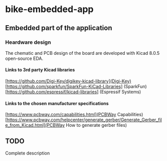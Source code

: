# bike-embedded-app

## Embedded part of the application

### Heardware design

The chematic and PCB design of the board are developed with Kicad 8.0.5 open-source EDA.

#### Links to 3rd party Kicad libraries

[https://github.com/Digi-Key/digikey-kicad-library](Digi-Key)
[https://github.com/sparkfun/SparkFun-KiCad-Libraries] (SparkFun)
[https://github.com/espressif/kicad-libraries] (Espressif Systems)

#### Links to the chosen manufacturer specifications

[https://www.pcbway.com/capabilities.html](PCBWay Capabilities)
[https://www.pcbway.com/helpcenter/generate_gerber/Generate_Gerber_file_from_Kicad.html](PCBWay How to generate gerber files)
## TODO
Complete description

